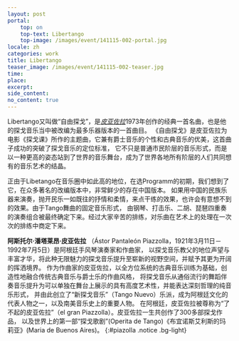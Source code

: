 ```yaml
---
layout: post
portal:
    top: on
    top-text: Libertango
    top-image: /images/event/141115-002-portal.jpg
locale: zh
categories: work
title: Libertango
teaser_image: /images/event/141115-002-teaser.jpg
time: 
place: 
excerpt: 
side_content: 
no_content: true
---
```


Libertango又叫做“自由探戈”，是[*皮亚佐拉*](#piazolla)1973年创作的经典一首名曲，也是他的探戈音乐当中被改编为最多乐器版本的一首曲目。
《自由探戈》是皮亚佐拉为电影《探戈课》所作的主题曲，它兼有爵士音乐的个性和古典音乐的优美，这首曲子成功的突破了探戈音乐的定位标准，
它不只是普通市民阶层的音乐形式，而是以一种更高的姿态站到了世界的音乐舞台，成为了世界各地所有阶层的人们共同想有的音乐艺术的结晶。

正由于Libetango在音乐圈中如此高的地位，在选Programm的初期，我们想到了它，在众多著名的改编版本中，非常鲜少的存在中国版本。
如果用中国的民族乐器来演奏，抛开民乐一如既往的抒情和柔情，来点干练的效果，也许会有意想不到的效果。由于Tango舞曲的固定音乐形式，
由钢琴、打击乐、二胡、琵琶四重奏的演奏组合被最终确定下来。经过大家辛苦的排练，对乐曲在艺术上的处理在一次次的排练中商定下来。

<i class="icon-note icon-inline"></i> <b>阿斯托尔·潘塔莱昂·皮亚佐拉</b>
（Ástor Pantaleón Piazzolla，1921年3月11日－1992年7月5日）是阿根廷手风琴演奏家和作曲家，
以探戈音乐教父的地位声望与丰富才华，将此种无限魅力的探戈音乐提升至崭新的视野空间，并赋予其更为开阔的挥洒境界。
作为作曲家的皮亚佐拉，以全方位系统的古典音乐训练为基础，创造性地融合传统古典音乐与爵士乐的作曲风格，
将探戈音乐从通俗流行的舞蹈伴奏音乐提升为可以单独在舞台上展示的具有高度艺术性，并能表达深刻哲理的纯音乐形式，
并由此创立了“新探戈音乐”（Tango Nuevo）乐派，成为阿根廷文化的代表人物之一，以及南美音乐史上的重要人物。
在阿根廷，皮亚佐拉被尊称为“了不起的皮亚佐拉”（el gran Piazzolla）。皮亚佐拉一生共创作了300多部探戈作品，
以及世界上的第一部“探戈歌剧”(Operita de Tango)《布宜诺斯艾利斯的玛莉亚》(Maria de Buenos Aires)。
{:#piazolla .notice .bg-light}